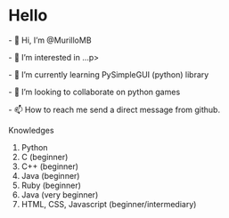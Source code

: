  

<h1> Hello </h1>
<p>- 👋 Hi, I’m @MurilloMB</p>
<p>- 👀 I’m interested in ...p>
<p>- 🌱 I’m currently learning PySimpleGUI (python) library</p>
<p>- 💞️ I’m looking to collaborate on python games</p>
<p>- 📫 How to reach me send a direct message from github.</p>
<div>
<p>Knowledges</p>
<ol>
 <li> Python </li>
 <li> C (beginner) </li>
 <li> C++ (beginner) </li>
 <li> Java (beginner) </li>
 <li> Ruby (beginner) </li>
 <li> Java (very beginner) </li>
 <li> HTML, CSS, Javascript (beginner/intermediary) </li>
</ol>
 </div>
<!---
MurilloMB/MurilloMB is a ✨ special ✨ repository because its `README.md` (this file) appears on your GitHub profile.
You can click the Preview link to take a look at your changes.
--->
